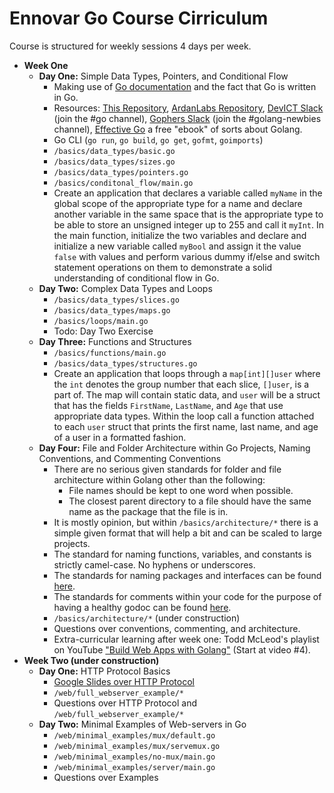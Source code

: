 # Ennovar Go Course Cirriculum

Course is structured for weekly sessions 4 days per week.

* __Week One__
    * __Day One:__ Simple Data Types, Pointers, and Conditional Flow
        * Making use of [Go documentation](https://golang.org/doc/) and the fact that Go is written in Go. 
        * Resources: [This Repository](https://github.com/Ennovar/teaching-go), [ArdanLabs Repository](https://github.com/ardanlabs/gotraining), [DevICT Slack](https://devict-slackin.herokuapp.com/) (join the #go channel), [Gophers Slack](https://invite.slack.golangbridge.org/) (join the #golang-newbies channel), [Effective Go](https://golang.org/doc/effective_go.html) a free "ebook" of sorts about Golang.
        * Go CLI (`go run`, `go build`, `go get`, `gofmt`, `goimports`)
        * `/basics/data_types/basic.go`
        * `/basics/data_types/sizes.go`
        * `/basics/data_types/pointers.go`
        * `/basics/conditonal_flow/main.go`
        * Create an application that declares a variable called `myName` in the global scope of the appropriate type for a name and declare another variable in the same space that is the appropriate type to be able to store an unsigned integer up to 255 and call it `myInt`. In the main function, initialize the two variables and declare and initialize a new variable called `myBool` and assign it the value `false` with values and perform various dummy if/else and switch statement operations on them to demonstrate a solid understanding of conditional flow in Go.
    * __Day Two:__ Complex Data Types and Loops
        * `/basics/data_types/slices.go`
        * `/basics/data_types/maps.go`
        * `/basics/loops/main.go`
        * Todo: Day Two Exercise
    * __Day Three:__ Functions and Structures
        * `/basics/functions/main.go`
        * `/basics/data_types/structures.go`
        * Create an application that loops through a `map[int][]user` where the `int` denotes the group number that each slice, `[]user`, is a part of. The map will contain static data, and `user` will be a struct that has the fields `FirstName`, `LastName`, and `Age` that use appropriate data types. Within the loop call a function attached to each `user` struct that prints the first name, last name, and age of a user in a formatted fashion.
    * __Day Four:__ File and Folder Architecture within Go Projects, Naming Conventions, and Commenting Conventions
        * There are no serious given standards for folder and file architecture within Golang other than the following:
            * File names should be kept to one word when possible.
            * The closest parent directory to a file should have the same name as the package that the file is in.
        * It is mostly opinion, but within `/basics/architecture/*` there is a simple given format that will help a bit and can be scaled to large projects.
        * The standard for naming functions, variables, and constants is strictly camel-case. No hyphens or underscores.
        * The standards for naming packages and interfaces can be found [here](https://golang.org/doc/effective_go.html#names).
        * The standards for comments within your code for the purpose of having a healthy godoc can be found [here](https://golang.org/doc/effective_go.html#commentary).
        * `/basics/architecture/*` (under construction)
        * Questions over conventions, commenting, and architecture.
        * Extra-curricular learning after week one: Todd McLeod's playlist on YouTube ["Build Web Apps with Golang"](https://www.youtube.com/playlist?list=PLSak_q1UXfPp2VwUQ4ZdUVJdMO6pfi5v_) (Start at video #4).
* __Week Two (under construction)__
    * __Day One:__ HTTP Protocol Basics
        * [Google Slides over HTTP Protocol](https://docs.google.com/presentation/d/1zhBy-JPEnv8wT42-xI_GyYihmN8DnpuYvnCPX8_VOZ4/edit?usp=sharing)
        * `/web/full_webserver_example/*`
        * Questions over HTTP Protocol and `/web/full_webserver_example/*`
    * __Day Two:__ Minimal Examples of Web-servers in Go
        * `/web/minimal_examples/mux/default.go`
        * `/web/minimal_examples/mux/servemux.go`
        * `/web/minimal_examples/no-mux/main.go`
        * `/web/minimal_examples/server/main.go`
        * Questions over Examples